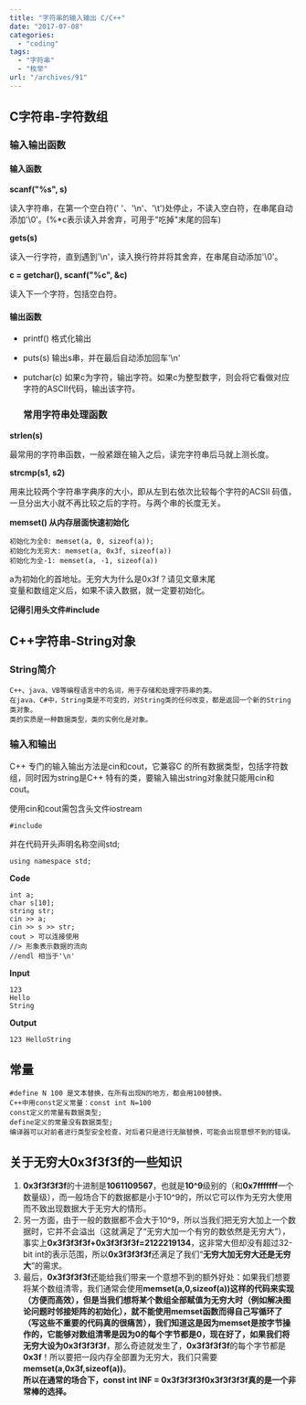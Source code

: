 ```yaml
---
title: "字符串的输入输出 C/C++"
date: "2017-07-08"
categories: 
  - "coding"
tags: 
  - "字符串"
  - "枚举"
url: "/archives/91"
---
```


## C字符串-字符数组

### 输入输出函数

#### 输入函数

**scanf("%s", s)**

读入字符串，在第一个空白符(' '、'\\n'、'\\t')处停止，不读入空白符，在串尾自动添加'\\0'。(%\*c表示读入并舍弃，可用于"吃掉"末尾的回车)

**gets(s)**

读入一行字符，直到遇到'\\n'，读入换行符并将其舍弃，在串尾自动添加'\\0'。

**c = getchar(), scanf("%c", &c)**

读入下一个字符，包括空白符。

#### 输出函数

- printf() 格式化输出
- puts(s) 输出s串，并在最后自动添加回车'\\n'
- putchar(c) 如果c为字符，输出字符。如果c为整型数字，则会将它看做对应字符的ASCII代码，输出该字符。
    
    ### 常用字符串处理函数
    

**strlen(s)**

最常用的字符串函数，一般紧跟在输入之后，读完字符串后马就上测长度。

**strcmp(s1, s2)**

用来比较两个字符串字典序的大小，即从左到右依次比较每个字符的ACSII 码值，一旦分出大小就不再比较之后的字符。与两个串的长度无关。

**memset() 从内存层面快速初始化**

```
初始化为全0: memset(a, 0, sizeof(a));
初始化为无穷大: memset(a, 0x3f, sizeof(a))
初始化为全-1: memset(a, -1, sizeof(a))
```

a为初始化的首地址。无穷大为什么是0x3f？请见文章末尾  
变量和数组定义后，如果不读入数据，就一定要初始化。

**记得引用头文件#include**

## C++字符串-String对象

### String简介

```
C++、java、VB等编程语言中的名词，用于存储和处理字符串的类。
在java、C#中，String类是不可变的，对String类的任何改变，都是返回一个新的String类对象。
类的实质是一种数据类型，类的实例化是对象。
```

### 输入和输出

C++ 专门的输入输出方法是cin和cout，它兼容C 的所有数据类型，包括字符数组，同时因为string是C++ 特有的类，要输入输出string对象就只能用cin和cout。

使用cin和cout需包含头文件iostream

```
#include 
```

并在代码开头声明名称空间std;

```
using namespace std;
```

**Code**

```
int a;
char s[10];
string str;
cin >> a;
cin >> s >> str;
cout > 可以连接使用
//> 形象表示数据的流向
//endl 相当于'\n'
```

**Input**

```
123
Hello
String
```

**Output**

```
123 HelloString
```

## 常量

```
#define N 100 是文本替换，在所有出现N的地方，都会用100替换。
C++中用const定义常量：const int N=100
const定义的常量有数据类型;
define定义的常量没有数据类型;
编译器可以对前者进行类型安全检查，对后者只是进行无脑替换，可能会出现意想不到的错误。
```

## 关于无穷大0x3f3f3f的一些知识

1. **0x3f3f3f3f**的十进制是**1061109567**，也就是**10^9**级别的（和**0x7fffffff**一个数量级），而一般场合下的数据都是小于10^9的，所以它可以作为无穷大使用而不致出现数据大于无穷大的情形。
2. 另一方面，由于一般的数据都不会大于10^9，所以当我们把无穷大加上一个数据时，它并不会溢出（这就满足了“无穷大加一个有穷的数依然是无穷大”），事实上**0x3f3f3f3f+0x3f3f3f3f=2122219134**，这非常大但却没有超过32-bit int的表示范围，所以**0x3f3f3f3f**还满足了我们“**无穷大加无穷大还是无穷大**”的需求。
3. 最后，**0x3f3f3f3f**还能给我们带来一个意想不到的额外好处：如果我们想要将某个数组清零，我们通常会使用**memset(a,0,sizeof(a))**这样的代码来实现（方便而高效），但是当我们想将某个数组全部赋值为无穷大时（例如解决图论问题时邻接矩阵的初始化），就不能使用memset函数而得自己写循环了（写这些不重要的代码真的很痛苦），我们知道这是因为memset是按字节操作的，它能够对数组清零是因为0的每个字节都是0，现在好了，如果我们将无穷大设为**0x3f3f3f3f**，那么奇迹就发生了，**0x3f3f3f3f**的每个字节都是**0x3f**！所以要把一段内存全部置为无穷大，我们只需要**memset(a,0x3f,sizeof(a))**。  
    **所以在通常的场合下，const int INF = 0x3f3f3f3f0x3f3f3f3f真的是一个非常棒的选择。**
